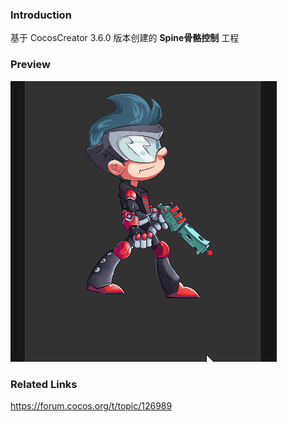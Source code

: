 ### Introduction
基于 CocosCreator 3.6.0 版本创建的 **Spine骨骼控制** 工程

### Preview
![image](../../../gif/202205/2022051701.gif)

### Related Links
https://forum.cocos.org/t/topic/126989